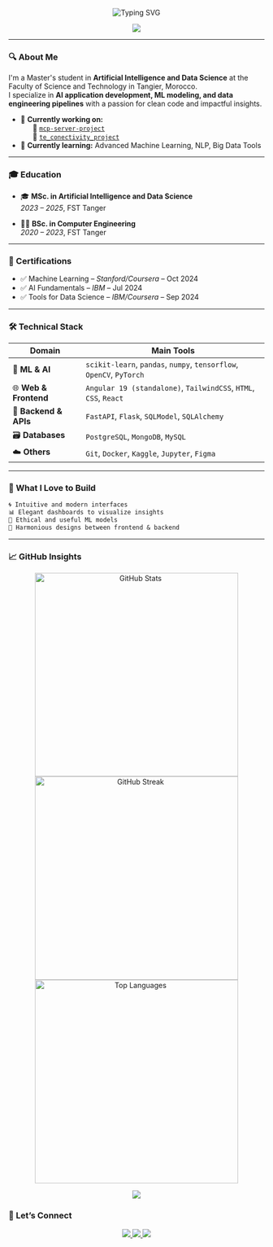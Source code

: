 <!-- HEADER ANIMATED -->
<p align="center">
  <img src="https://readme-typing-svg.demolab.com?font=Fira+Code&size=24&duration=3000&pause=1000&color=7F3FBF&center=true&vCenter=true&width=600&lines=Loubna+El+Ghazi;AI+%7C+Data+Science+Engineer;Crafting+Smart+and+Elegant+Solutions" alt="Typing SVG" />
</p>

<p align="center">
  <img src="https://capsule-render.vercel.app/api?type=rounded&color=8b5cf6&height=50&section=header&text=Welcome+to+My+World+🌐&fontColor=ffffff&fontSize=20&animation=fadeIn" />
</p>

---

### 🔍 About Me

I'm a Master's student in **Artificial Intelligence and Data Science** at the Faculty of Science and Technology in Tangier, Morocco.  
I specialize in **AI application development, ML modeling, and data engineering pipelines** with a passion for clean code and impactful insights.

- 🔧 **Currently working on:**  
  &nbsp;&nbsp;&nbsp;&nbsp;&nbsp;&nbsp;📌 [`mcp-server-project`](https://github.com/Loubnaelghazi/mcp-server-project)  
  &nbsp;&nbsp;&nbsp;&nbsp;&nbsp;&nbsp;📌 [`te_conectivity_project`](https://github.com/Loubnaelghazi/te_conectivity_project)  
- 📘 **Currently learning:** Advanced Machine Learning, NLP, Big Data Tools  

---

### 🎓 Education

- 🎓 **MSc. in Artificial Intelligence and Data Science**  
  *2023 – 2025*, FST Tanger  

- 🧑‍💻 **BSc. in Computer Engineering**  
  *2020 – 2023*, FST Tanger  

---

### 📜 Certifications

- ✅ Machine Learning – *Stanford/Coursera* – Oct 2024  
- ✅ AI Fundamentals – *IBM* – Jul 2024  
- ✅ Tools for Data Science – *IBM/Coursera* – Sep 2024  

---

### 🛠️ Technical Stack

| Domain               | Main Tools |
|----------------------|------------|
| 🧠 **ML & AI**        | `scikit-learn`, `pandas`, `numpy`, `tensorflow`, `OpenCV`, `PyTorch` |
| 🌐 **Web & Frontend** | `Angular 19 (standalone)`, `TailwindCSS`, `HTML`, `CSS`, `React` |
| 🐍 **Backend & APIs** | `FastAPI`, `Flask`, `SQLModel`, `SQLAlchemy` |
| 🗃️ **Databases**      | `PostgreSQL`, `MongoDB`, `MySQL` |
| ☁️ **Others**         | `Git`, `Docker`, `Kaggle`, `Jupyter`, `Figma` |

---

### 🧩 What I Love to Build

```txt
🌀 Intuitive and modern interfaces  
📊 Elegant dashboards to visualize insights  
🧠 Ethical and useful ML models  
🎨 Harmonious designs between frontend & backend
```

---

### 📈 GitHub Insights
<p align="center"> <img src="https://github-readme-stats.vercel.app/api?username=Loubnaelghazi&show_icons=true&theme=radical&border_radius=20&hide_border=true&include_all_commits=true&count_private=true" alt="GitHub Stats" width="400"/> <img src="https://github-readme-streak-stats.herokuapp.com?user=Loubnaelghazi&theme=radical&hide_border=true&border_radius=20&date_format=M%20j%5B%2C%20Y%5D" alt="GitHub Streak" width="400"/> <img src="https://github-readme-stats.vercel.app/api/top-langs/?username=Loubnaelghazi&layout=compact&theme=radical&hide_border=true&border_radius=20" alt="Top Languages" width="400"/> </p>
<p align="center"> <img src="https://capsule-render.vercel.app/api?type=waving&color=gradient&height=150&section=footer"/> </p>


### 🤝 Let’s Connect

<p align="center"> <a href="https://www.linkedin.com/in/loubna-el-ghazi-030878254/" target="_blank"> <img src="https://img.shields.io/badge/LinkedIn-0A66C2?style=for-the-badge&logo=linkedin&logoColor=white"/> </a> <a href="https://stackoverflow.com/users/21214793/loubna-el" target="_blank"> <img src="https://img.shields.io/badge/StackOverflow-F48024?style=for-the-badge&logo=stackoverflow&logoColor=white"/> </a> <a href="mailto:loubnaelghazi2@gmail.com"> <img src="https://img.shields.io/badge/Gmail-D14836?style=for-the-badge&logo=gmail&logoColor=white"/> </a> </p> 

